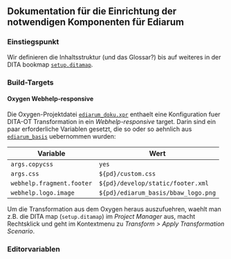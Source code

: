 ## Dokumentation für die Einrichtung der notwendigen Komponenten für Ediarum

### Einstiegspunkt

Wir definieren die Inhaltsstruktur (und das Glossar?) bis auf weiteres in der DITA bookmap [`setup.ditamap`](setup.ditamap).


### Build-Targets


#### Oxygen Webhelp-responsive

Die Oxygen-Projektdatei [`ediarum_doku.xpr`](../ediarum_doku.xpr) enthaelt eine Konfiguration fuer DITA-OT Transformation in ein *Webhelp-responsive* target.
Darin sind ein paar erforderliche Variablen gesetzt, die so oder so aehnlich aus [`ediarum_basis`](../ediarum_basis/) uebernommen wurden:

| Variable | Wert |
|----------|------|
| `args.copycss` | `yes` |
| `args.css` | `${pd}/custom.css` |
| `webhelp.fragment.footer` | `${pd}/develop/static/footer.xml` |
| `webhelp.logo.image` | `${pd}/ediarum_basis/bbaw_logo.png` |

Um die Transformation aus dem Oxygen heraus auszufuehren, waehlt man z.B. die DITA map (`setup.ditamap`) im *Project Manager* aus, macht Rechtsklick und geht im Kontextmenu zu *Transform > Apply Transformation Scenario*.


### Editorvariablen


